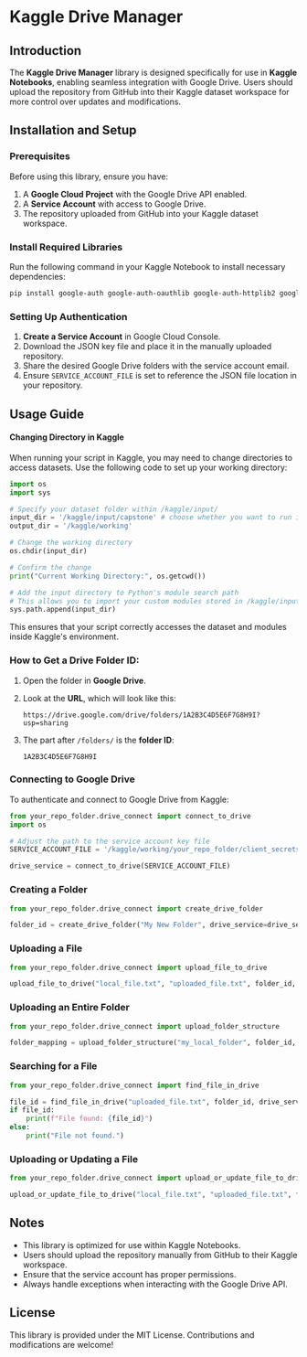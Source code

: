 # Kaggle Drive Manager

## Introduction
The **Kaggle Drive Manager** library is designed specifically for use in **Kaggle Notebooks**, enabling seamless integration with Google Drive. Users should upload the repository from GitHub into their Kaggle dataset workspace for more control over updates and modifications.

## Installation and Setup
### Prerequisites
Before using this library, ensure you have:
1. A **Google Cloud Project** with the Google Drive API enabled.
2. A **Service Account** with access to Google Drive.
3. The repository uploaded from GitHub into your Kaggle dataset workspace.

### Install Required Libraries
Run the following command in your Kaggle Notebook to install necessary dependencies:
```bash
pip install google-auth google-auth-oauthlib google-auth-httplib2 google-api-python-client
```

### Setting Up Authentication
1. **Create a Service Account** in Google Cloud Console.
2. Download the JSON key file and place it in the manually uploaded repository.
3. Share the desired Google Drive folders with the service account email.
4. Ensure `SERVICE_ACCOUNT_FILE` is set to reference the JSON file location in your repository.

## Usage Guide

#### Changing Directory in Kaggle
When running your script in Kaggle, you may need to change directories to access datasets.
Use the following code to set up your working directory:

```python
import os
import sys

# Specify your dataset folder within /kaggle/input/
input_dir = '/kaggle/input/capstone' # choose whether you want to run it on the cars dataset or the planes dataset (for planes dataset replace 'cars' with 'planes')
output_dir = '/kaggle/working'

# Change the working directory
os.chdir(input_dir)

# Confirm the change
print("Current Working Directory:", os.getcwd())

# Add the input directory to Python's module search path
# This allows you to import your custom modules stored in /kaggle/input/
sys.path.append(input_dir)
```

This ensures that your script correctly accesses the dataset and modules inside Kaggle's environment.

### How to Get a Drive Folder ID:
1. Open the folder in **Google Drive**.
2. Look at the **URL**, which will look like this:

   ```
   https://drive.google.com/drive/folders/1A2B3C4D5E6F7G8H9I?usp=sharing
   ```

3. The part after `/folders/` is the **folder ID**:
   ```
   1A2B3C4D5E6F7G8H9I
   ```

### Connecting to Google Drive
To authenticate and connect to Google Drive from Kaggle:
```python
from your_repo_folder.drive_connect import connect_to_drive
import os

# Adjust the path to the service account key file
SERVICE_ACCOUNT_FILE = '/kaggle/working/your_repo_folder/client_secrets.json'

drive_service = connect_to_drive(SERVICE_ACCOUNT_FILE)
```

### Creating a Folder
```python
from your_repo_folder.drive_connect import create_drive_folder

folder_id = create_drive_folder("My New Folder", drive_service=drive_service)
```

### Uploading a File
```python
from your_repo_folder.drive_connect import upload_file_to_drive

upload_file_to_drive("local_file.txt", "uploaded_file.txt", folder_id, drive_service)
```

### Uploading an Entire Folder
```python
from your_repo_folder.drive_connect import upload_folder_structure

folder_mapping = upload_folder_structure("my_local_folder", folder_id, drive_service)
```

### Searching for a File
```python
from your_repo_folder.drive_connect import find_file_in_drive

file_id = find_file_in_drive("uploaded_file.txt", folder_id, drive_service)
if file_id:
    print(f"File found: {file_id}")
else:
    print("File not found.")
```

### Uploading or Updating a File
```python
from your_repo_folder.drive_connect import upload_or_update_file_to_drive

upload_or_update_file_to_drive("local_file.txt", "uploaded_file.txt", folder_id, drive_service)
```

## Notes
- This library is optimized for use within Kaggle Notebooks.
- Users should upload the repository manually from GitHub to their Kaggle workspace.
- Ensure that the service account has proper permissions.
- Always handle exceptions when interacting with the Google Drive API.

## License
This library is provided under the MIT License. Contributions and modifications are welcome!